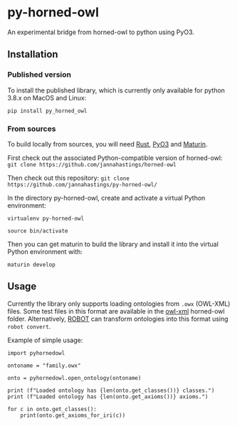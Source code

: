 # py-horned-owl
An experimental bridge from horned-owl to python using PyO3. 


## Installation

### Published version 
To install the published library, which is currently only available for python 3.8.x on MacOS and Linux: 

`pip install py_horned_owl`

### From sources
To build locally from sources, you will need [Rust](https://www.rust-lang.org/tools/install), [PyO3](https://github.com/PyO3/pyo3) and [Maturin](https://github.com/PyO3/maturin). 

First check out the associated Python-compatible version of horned-owl: 
`git clone https://github.com/jannahastings/horned-owl`

Then check out this repository: 
`git clone https://github.com/jannahastings/py-horned-owl/`

In the directory py-horned-owl, create and activate a virtual Python environment: 

`virtualenv py-horned-owl`

`source bin/activate`

Then you can get maturin to build the library and install it into the virtual Python environment with: 

`maturin develop`


## Usage

Currently the library only supports loading ontologies from `.owx` (OWL-XML) files. Some test files in this format are available in the [owl-xml](https://github.com/jannahastings/horned-owl/tree/main/src/ont/owl-xml) horned-owl folder. Alternatively, [ROBOT](http://robot.obolibrary.org/) can transform ontologies into this format using `robot convert`. 

Example of simple usage:

```
import pyhornedowl

ontoname = "family.owx"

onto = pyhornedowl.open_ontology(ontoname)

print (f"Loaded ontology has {len(onto.get_classes())} classes.")
print (f"Loaded ontology has {len(onto.get_axioms())} axioms.")

for c in onto.get_classes():
    print(onto.get_axioms_for_iri(c))


```








